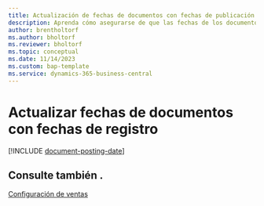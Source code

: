 ```yaml
---
title: Actualización de fechas de documentos con fechas de publicación
description: Aprenda cómo asegurarse de que las fechas de los documentos de ventas y compras coincidan con sus fechas de publicación.
author: brentholtorf
ms.author: bholtorf
ms.reviewer: bholtorf
ms.topic: conceptual
ms.date: 11/14/2023
ms.custom: bap-template
ms.service: dynamics-365-business-central
---
```

# <a name="update-document-dates-with-posting-dates"></a>Actualizar fechas de documentos con fechas de registro

[!INCLUDE [document-posting-date](includes/document-posting-date.md)]

## <a name="see-also"></a>Consulte también .

[Configuración de ventas](sales-setup-sales.md)
